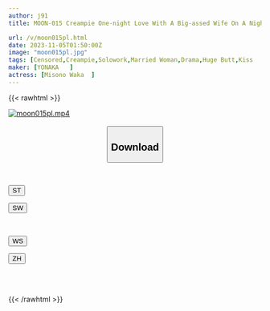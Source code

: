 ```yaml
---
author: j91
title: MOON-015 Creampie One-night Love With A Big-assed Wife On A Night Bus 300km One Way To Tokyo Waka Misono

url: /v/moon015pl.html
date: 2023-11-05T01:50:00Z
image: "moon015pl.jpg"
tags: [Censored,Creampie,Solowork,Married Woman,Drama,Huge Butt,Kiss	 ]
maker: [YONAKA   ]
actress: [Misono Waka  ]
---
```



{{< rawhtml >}}

<div class="video" data-videoid="KQwvmO40RXH06bL">
    <a href="javascript:;">
        <img src="https://my.j91.asia/v/moon015pl.jpg" width="WIDTH" height="HEIGHT" alt="moon015pl.mp4" loading="lazy">
    </a>
</div>

<script type="text/javascript" src="https://j91.asia/asset/on-demand-st.js"></script>

<br>
  <link rel="stylesheet" href="https://j91.asia/asset/bs5.css">
  
  <center>
  <button class="btn btn-primary" type="button" data-bs-toggle="collapse" data-bs-target=".multi-collapse" aria-expanded="false" aria-controls="multiCollapseExample1 multiCollapseExample2"><h2>Download</h2></button></center>
</p>
<div class="row">
  <div class="col">
    <div class="collapse multi-collapse" id="multiCollapseExample1">
      <div class="card card-body">
	      	      <br>
<div class="buttons">  
<p><a href="https://streamtape.to/v/KQwvmO40RXH06bL/MOON-015.mp4" target="_blank"><button class="btn-hover color-3"><i class="fa fa-download"></i> ST</button></a></p>
<p><a href="https://sfastwish.com/apjv2klky0eg" target="_blank"><button class="btn-hover color-2"><i class="fa fa-download"></i> SW</button></a></p></div>
    </div>
  </div>
</div>
  <div class="col">
    <div class="collapse multi-collapse" id="multiCollapseExample2">
      <div class="card card-body">
	      <br>
<div class="buttons">
<p><a href="https://wolfstream.tv/ucaox3kn4cv9/MOON-015.mp4.html" target="_blank"><button class="btn-hover color-9"><i class="fa fa-download"></i> WS</button></a></p>
<p><a href="https://lylxan.com/ljld7sjpj298" target="_blank"><button class="btn-hover color-8"><i class="fa fa-download"></i> ZH</button></a></p></div>
<br><br>
      </div>
    </div>
  </div>
</div>

{{< /rawhtml >}}

